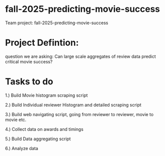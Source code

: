 # fall-2025-predicting-movie-success
Team project: fall-2025-predicting-movie-success

# Project Defintion: 
question we are asking: Can large scale aggregates of review data predict critical movie success? 

# Tasks to do

1.) Build Movie histogram scraping script

2.) Build Individual reviewer Histogram and detailed scraping script

3.) Build web navigating script, going from reviewer to reviewer, movie to movie etc.

4.) Collect data on awards and timings

5.) Build Data aggregating script

6.) Analyze data
